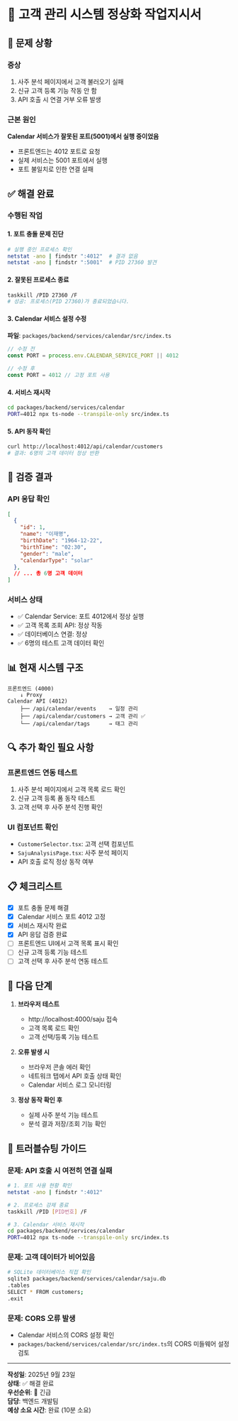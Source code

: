 # 🔧 고객 관리 시스템 정상화 작업지시서

## 📌 문제 상황

### 증상
1. 사주 분석 페이지에서 고객 불러오기 실패
2. 신규 고객 등록 기능 작동 안 함
3. API 호출 시 연결 거부 오류 발생

### 근본 원인
**Calendar 서비스가 잘못된 포트(5001)에서 실행 중이었음**
- 프론트엔드는 4012 포트로 요청
- 실제 서비스는 5001 포트에서 실행
- 포트 불일치로 인한 연결 실패

## ✅ 해결 완료

### 수행된 작업

#### 1. 포트 충돌 문제 진단
```bash
# 실행 중인 프로세스 확인
netstat -ano | findstr ":4012"  # 결과 없음
netstat -ano | findstr ":5001"  # PID 27360 발견
```

#### 2. 잘못된 프로세스 종료
```bash
taskkill /PID 27360 /F
# 성공: 프로세스(PID 27360)가 종료되었습니다.
```

#### 3. Calendar 서비스 설정 수정
**파일**: `packages/backend/services/calendar/src/index.ts`

```typescript
// 수정 전
const PORT = process.env.CALENDAR_SERVICE_PORT || 4012

// 수정 후
const PORT = 4012 // 고정 포트 사용
```

#### 4. 서비스 재시작
```bash
cd packages/backend/services/calendar
PORT=4012 npx ts-node --transpile-only src/index.ts
```

#### 5. API 동작 확인
```bash
curl http://localhost:4012/api/calendar/customers
# 결과: 6명의 고객 데이터 정상 반환
```

## 🎯 검증 결과

### API 응답 확인
```json
[
  {
    "id": 1,
    "name": "이재명",
    "birthDate": "1964-12-22",
    "birthTime": "02:30",
    "gender": "male",
    "calendarType": "solar"
  },
  // ... 총 6명 고객 데이터
]
```

### 서비스 상태
- ✅ Calendar Service: 포트 4012에서 정상 실행
- ✅ 고객 목록 조회 API: 정상 작동
- ✅ 데이터베이스 연결: 정상
- ✅ 6명의 테스트 고객 데이터 확인

## 📊 현재 시스템 구조

```
프론트엔드 (4000)
    ↓ Proxy
Calendar API (4012)
    ├── /api/calendar/events    → 일정 관리
    ├── /api/calendar/customers → 고객 관리 ✅
    └── /api/calendar/tags      → 태그 관리
```

## 🔍 추가 확인 필요 사항

### 프론트엔드 연동 테스트
1. 사주 분석 페이지에서 고객 목록 로드 확인
2. 신규 고객 등록 폼 동작 테스트
3. 고객 선택 후 사주 분석 진행 확인

### UI 컴포넌트 확인
- `CustomerSelector.tsx`: 고객 선택 컴포넌트
- `SajuAnalysisPage.tsx`: 사주 분석 페이지
- API 호출 로직 정상 동작 여부

## 📋 체크리스트

- [x] 포트 충돌 문제 해결
- [x] Calendar 서비스 포트 4012 고정
- [x] 서비스 재시작 완료
- [x] API 응답 검증 완료
- [ ] 프론트엔드 UI에서 고객 목록 표시 확인
- [ ] 신규 고객 등록 기능 테스트
- [ ] 고객 선택 후 사주 분석 연동 테스트

## 🚀 다음 단계

1. **브라우저 테스트**
   - http://localhost:4000/saju 접속
   - 고객 목록 로드 확인
   - 고객 선택/등록 기능 테스트

2. **오류 발생 시**
   - 브라우저 콘솔 에러 확인
   - 네트워크 탭에서 API 호출 상태 확인
   - Calendar 서비스 로그 모니터링

3. **정상 동작 확인 후**
   - 실제 사주 분석 기능 테스트
   - 분석 결과 저장/조회 기능 확인

## 🐛 트러블슈팅 가이드

### 문제: API 호출 시 여전히 연결 실패
```bash
# 1. 포트 사용 현황 확인
netstat -ano | findstr ":4012"

# 2. 프로세스 강제 종료
taskkill /PID [PID번호] /F

# 3. Calendar 서비스 재시작
cd packages/backend/services/calendar
PORT=4012 npx ts-node --transpile-only src/index.ts
```

### 문제: 고객 데이터가 비어있음
```bash
# SQLite 데이터베이스 직접 확인
sqlite3 packages/backend/services/calendar/saju.db
.tables
SELECT * FROM customers;
.exit
```

### 문제: CORS 오류 발생
- Calendar 서비스의 CORS 설정 확인
- `packages/backend/services/calendar/src/index.ts`의 CORS 미들웨어 설정 검토

---

**작성일**: 2025년 9월 23일  
**상태**: ✅ 해결 완료  
**우선순위**: 🔴 긴급  
**담당**: 백엔드 개발팀  
**예상 소요 시간**: 완료 (10분 소요)